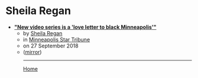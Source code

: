 # Sheila Regan

 - [**"New video series is a 'love letter to black Minneapolis'"**](https://www.startribune.com/new-video-series-is-a-love-letter-to-black-minneapolis/494308901/)<ul><li>by [Sheila Regan](../../authors/sheila-regan/index.md)</li><li>in [Minneapolis Star Tribune](https://www.startribune.com/)</li><li>on 27 September 2018</li><li>([mirror](https://web.archive.org/web/*/https://www.startribune.com/new-video-series-is-a-love-letter-to-black-minneapolis/494308901/))</li><ul>

----

[Home](../index.md)
